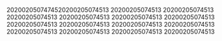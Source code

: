 2020020507474520200205074513
20200205074513
20200205074513
20200205074513
20200205074513
20200205074513
20200205074513
20200205074513
20200205074513
20200205074513
20200205074513
20200205074513
20200205074513
20200205074513
20200205074513
